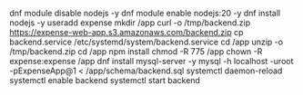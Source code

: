 dnf module disable nodejs -y
dnf module enable nodejs:20 -y
dnf install nodejs -y
useradd expense
mkdir /app 
curl -o /tmp/backend.zip https://expense-web-app.s3.amazonaws.com/backend.zip 
cp backend.service /etc/systemd/system/backend.service
cd /app
unzip -o /tmp/backend.zip
cd /app
npm install
chmod -R 775 /app
chown -R expense:expense /app
dnf install mysql-server -y
mysql -h localhost -uroot -pExpenseApp@1 < /app/schema/backend.sql
systemctl daemon-reload
systemctl enable backend
systemctl start backend 
